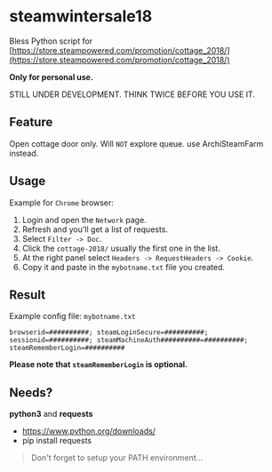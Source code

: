 steamwintersale18
======
Bless Python script for [https://store.steampowered.com/promotion/cottage_2018/](https://store.steampowered.com/promotion/cottage_2018/)

**Only for personal use.**

STILL UNDER DEVELOPMENT. THINK TWICE BEFORE YOU USE IT.


Feature
------
Open cottage door only.
Will `NOT` explore queue. use ArchiSteamFarm instead.


Usage
------
Example for `Chrome` browser:
1. Login and open the `Network` page.
2. Refresh and you'll get a list of requests.
3. Select `Filter -> Doc`.
4. Click the `cottage-2018/` usually the first one in the list.
5. At the right panel select `Headers -> RequestHeaders -> Cookie`.
6. Copy it and paste in the `mybotname.txt` file you created.


Result
------
Example config file: `mybotname.txt`
```text
browserid=##########; steamLoginSecure=##########; sessionid=##########; steamMachineAuth##########=##########; steamRememberLogin=##########
```

**Please note that `steamRememberLogin` is optional.**


Needs?
------
**python3** and **requests**

* https://www.python.org/downloads/
* pip install requests

> Don't forget to setup your PATH environment...